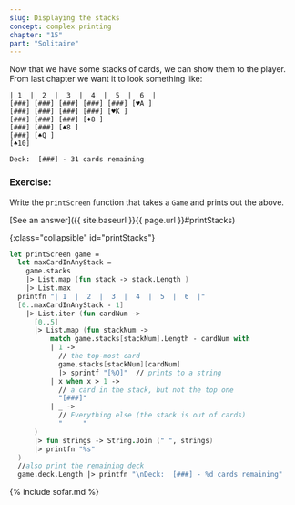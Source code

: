 ```yaml
---
slug: Displaying the stacks
concept: complex printing
chapter: "15"
part: "Solitaire"
---
```


Now that we have some stacks of cards, we can show them to the player.  From last chapter we want it to look something like:
```
| 1  |  2  |  3  |  4  |  5  |  6  |
[###] [###] [###] [###] [###] [♥A ]
[###] [###] [###] [###] [♥K ]     
[###] [###] [###] [♦8 ]          
[###] [###] [♠8 ]               
[###] [♠Q ]                    
[♠10]                         

Deck:  [###] - 31 cards remaining
```

### Exercise: 
Write the `printScreen` function that takes a `Game` and prints out the above.

[See an answer]({{ site.baseurl }}{{ page.url }}#printStacks)

{:class="collapsible" id="printStacks"}
```fsharp
let printScreen game = 
  let maxCardInAnyStack = 
    game.stacks 
    |> List.map (fun stack -> stack.Length )
    |> List.max
  printfn "| 1  |  2  |  3  |  4  |  5  |  6  |"
  [0..maxCardInAnyStack - 1]
    |> List.iter (fun cardNum ->
      [0..5]
      |> List.map (fun stackNum ->
          match game.stacks[stackNum].Length - cardNum with 
          | 1 -> 
            // the top-most card
            game.stacks[stackNum][cardNum]
            |> sprintf "[%O]"  // prints to a string
          | x when x > 1 -> 
            // a card in the stack, but not the top one
            "[###]"
          | _ -> 
            // Everything else (the stack is out of cards)
            "     "            
      )
      |> fun strings -> String.Join (" ", strings)
      |> printfn "%s"
  )
  //also print the remaining deck
  game.deck.Length |> printfn "\nDeck:  [###] - %d cards remaining"
```

{% include sofar.md %}


<!-- 
__Play loop__: 
  - Take 3 cards from the remainder of the `deck`, place them on the `table`, and display the top one only to the player
  - Player can move the top card on the `table` onto a selected `stack`.  This reveals the next card in the `table` until there are no more on the `table`
  - Player may also choose to move a subset of the top-most face-up cards in a `stack` to the top of another `stack`.  If this reveals a face-down card on a `stack`, then it is turned face-up.

```
============ Solitaire =============
| 1 |  2 |  3 |  4 |  5 |  6 |
[##] [##] [##] [##] [##] [♠9]
[##] [##] [##] [##] [♣Q]
[##] [##] [##] [♠2]
[##] [##] [♥8]
[##] [♦K]
[♦4]
--space--
Table: [##][##][♦5]
Deck : [##] - 32 Cards remaining
<t>able cards, <1-6> put on stack, <q>uit
```
-->